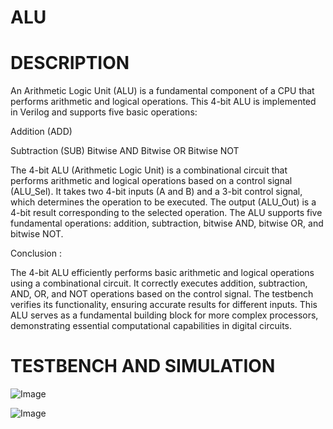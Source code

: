 # ALU


# DESCRIPTION 
  An Arithmetic Logic Unit (ALU) is a fundamental component of a CPU that performs arithmetic and logical operations. This 4-bit ALU is implemented in Verilog and supports five basic operations:

Addition (ADD)

Subtraction (SUB)
Bitwise AND
Bitwise OR
Bitwise NOT

The 4-bit ALU (Arithmetic Logic Unit) is a combinational circuit that performs arithmetic and logical operations based on a control signal (ALU_Sel). It takes two 4-bit inputs (A and B) and a 3-bit control signal, which determines the operation to be executed. The output (ALU_Out) is a 4-bit result corresponding to the selected operation. The ALU supports five fundamental operations: addition, subtraction, bitwise AND, bitwise OR, and bitwise NOT.

Conclusion :

The 4-bit ALU efficiently performs basic arithmetic and logical operations using a combinational circuit. It correctly executes addition, subtraction, AND, OR, and NOT operations based on the control signal. The testbench verifies its functionality, ensuring accurate results for different inputs. This ALU serves as a fundamental building block for more complex processors, demonstrating essential computational capabilities in digital circuits.


# TESTBENCH AND SIMULATION

 ![Image](https://github.com/user-attachments/assets/ad1f0328-4ad0-4848-9d9a-540ef5614332)

![Image](https://github.com/user-attachments/assets/cffa5a1f-c7ed-47ee-b74c-95492a4e687c)
